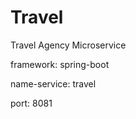 # Travel

 Travel Agency Microservice

  framework: spring-boot

  name-service: travel

  port: 8081
